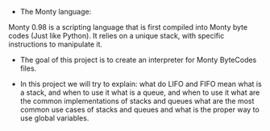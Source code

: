 * The Monty language:

Monty 0.98 is a scripting language that is first compiled into Monty byte codes (Just like Python). It relies on a unique stack, with specific instructions to manipulate it. 

* The goal of this project is to create an interpreter for Monty ByteCodes files.

* In this project we will try to explain:
 what do LIFO and FIFO mean
 what is a stack, and when to use it
 what is a queue, and when to use it
 what are the common implementations of stacks and queues
 what are the most common use cases of stacks and queues
and what is the proper way to use global variables.
